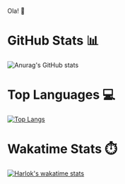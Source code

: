 Ola! 👋

# GitHub Stats 📊

![Anurag's GitHub stats](https://github-readme-stats.vercel.app/api?username=Dreamzlol&show_icons=true&theme=default)

# Top Languages 💻

[![Top Langs](https://github-readme-stats.vercel.app/api/top-langs/?username=Dreamzlol&layout=donut)](https://github.com/anuraghazra/github-readme-stats)

# Wakatime Stats ⏱️

[![Harlok's wakatime stats](https://github-readme-stats.vercel.app/api/wakatime?username=Dreamzlol)](https://github.com/anuraghazra/github-readme-stats)
